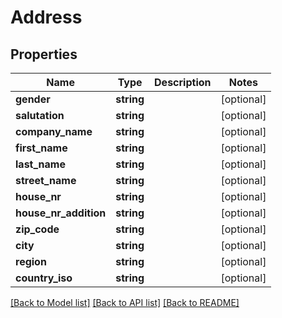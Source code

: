 # Address

## Properties
Name | Type | Description | Notes
------------ | ------------- | ------------- | -------------
**gender** | **string** |  | [optional] 
**salutation** | **string** |  | [optional] 
**company_name** | **string** |  | [optional] 
**first_name** | **string** |  | [optional] 
**last_name** | **string** |  | [optional] 
**street_name** | **string** |  | [optional] 
**house_nr** | **string** |  | [optional] 
**house_nr_addition** | **string** |  | [optional] 
**zip_code** | **string** |  | [optional] 
**city** | **string** |  | [optional] 
**region** | **string** |  | [optional] 
**country_iso** | **string** |  | [optional] 

[[Back to Model list]](../README.md#documentation-for-models) [[Back to API list]](../README.md#documentation-for-api-endpoints) [[Back to README]](../README.md)



